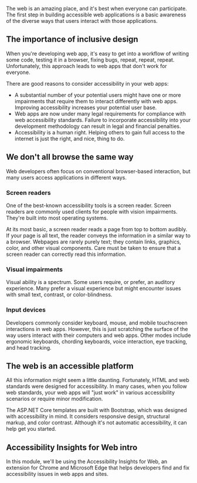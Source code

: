 The web is an amazing place, and it's best when everyone can participate. The first step in building accessible web applications is a basic awareness of the diverse ways that users interact with those applications.

## The importance of inclusive design

When you're developing web app, it's easy to get into a workflow of writing some code, testing it in a browser, fixing bugs, repeat, repeat, repeat. Unfortunately, this approach leads to web apps that don't work for everyone.

There are good reasons to consider accessibility in your web apps:

- A substantial number of your potential users might have one or more impairments that require them to interact differently with web apps. Improving accessibility increases your potential user base.
- Web apps are now under many legal requirements for compliance with web accessibility standards. Failure to incorporate accessibility into your development methodology can result in legal and financial penalties.
- Accessibility is a human right. Helping others to gain full access to the internet is just the right, and nice, thing to do.

## We don't all browse the same way

Web developers often focus on conventional browser-based interaction, but many users access applications in different ways.

### Screen readers

One of the best-known accessibility tools is a screen reader. Screen readers are commonly used clients for people with vision impairments. They're built into most operating systems.

At its most basic, a screen reader reads a page from top to bottom audibly. If your page is all text, the reader conveys the information in a similar way to a browser. Webpages are rarely purely text; they contain links, graphics, color, and other visual components. Care must be taken to ensure that a screen reader can correctly read this information.

### Visual impairments

Visual ability is a spectrum. Some users require, or prefer, an auditory experience. Many prefer a visual experience but might encounter issues with small text, contrast, or color-blindness.

### Input devices

Developers commonly consider keyboard, mouse, and mobile touchscreen interactions in web apps. However, this is just scratching the surface of the way users interact with their computers and web apps. Other modes include ergonomic keyboards, chording keyboards, voice interaction, eye tracking, and head tracking.

## The web is an accessible platform

All this information might seem a little daunting. Fortunately, HTML and web standards were designed for accessibility. In many cases, when you follow web standards, your web apps will "just work" in various accessibility scenarios or require minor modification.

The ASP.NET Core templates are built with Bootstrap, which was designed with accessibility in mind. It considers responsive design, structural markup, and color contrast. Although it's not automatic accessibility, it can help get you started.

## Accessibility Insights for Web intro

In this module, we'll be using the Accessibility Insights for Web, an extension for Chrome and Microsoft Edge that helps developers find and fix accessibility issues in web apps and sites.
